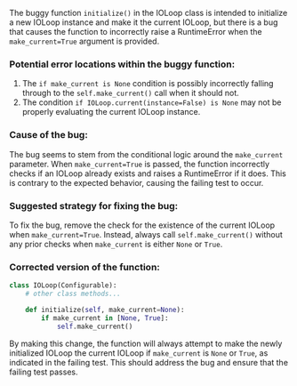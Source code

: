 The buggy function `initialize()` in the IOLoop class is intended to initialize a new IOLoop instance and make it the current IOLoop, but there is a bug that causes the function to incorrectly raise a RuntimeError when the `make_current=True` argument is provided.

### Potential error locations within the buggy function:
1. The `if make_current is None` condition is possibly incorrectly falling through to the `self.make_current()` call when it should not.
2. The condition `if IOLoop.current(instance=False) is None` may not be properly evaluating the current IOLoop instance.

### Cause of the bug:
The bug seems to stem from the conditional logic around the `make_current` parameter. When `make_current=True` is passed, the function incorrectly checks if an IOLoop already exists and raises a RuntimeError if it does. This is contrary to the expected behavior, causing the failing test to occur.

### Suggested strategy for fixing the bug:
To fix the bug, remove the check for the existence of the current IOLoop when `make_current=True`. Instead, always call `self.make_current()` without any prior checks when `make_current` is either `None` or `True`.

### Corrected version of the function:
```python
class IOLoop(Configurable):
    # other class methods...

    def initialize(self, make_current=None):
        if make_current in [None, True]:
            self.make_current()
```

By making this change, the function will always attempt to make the newly initialized IOLoop the current IOLoop if `make_current` is `None` or `True`, as indicated in the failing test. This should address the bug and ensure that the failing test passes.